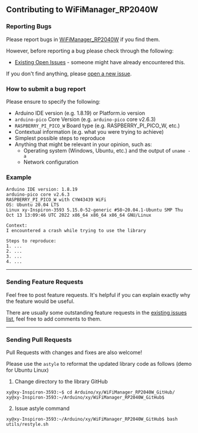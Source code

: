 ## Contributing to WiFiManager_RP2040W

### Reporting Bugs

Please report bugs in [WiFiManager_RP2040W](https://github.com/khoih-prog/WiFiManager_RP2040W/issues/new) if you find them.

However, before reporting a bug please check through the following:

* [Existing Open Issues](https://github.com/khoih-prog/WiFiManager_RP2040W/issues) - someone might have already encountered this.

If you don't find anything, please [open a new issue](https://github.com/khoih-prog/WiFiManager_RP2040W/issues/new).

### How to submit a bug report

Please ensure to specify the following:

* Arduino IDE version (e.g. 1.8.19) or Platform.io version
* `arduino-pico` Core Version (e.g. `arduino-pico` core v2.6.3)
* `RASPBERRY_PI_PICO_W` Board type (e.g. RASPBERRY_PI_PICO_W, etc.)
* Contextual information (e.g. what you were trying to achieve)
* Simplest possible steps to reproduce
* Anything that might be relevant in your opinion, such as:
  * Operating system (Windows, Ubuntu, etc.) and the output of `uname -a`
  * Network configuration


### Example

```
Arduino IDE version: 1.8.19
arduino-pico core v2.6.3
RASPBERRY_PI_PICO_W with CYW43439 WiFi
OS: Ubuntu 20.04 LTS
Linux xy-Inspiron-3593 5.15.0-52-generic #58~20.04.1-Ubuntu SMP Thu Oct 13 13:09:46 UTC 2022 x86_64 x86_64 x86_64 GNU/Linux

Context:
I encountered a crash while trying to use the library

Steps to reproduce:
1. ...
2. ...
3. ...
4. ...
```

---

### Sending Feature Requests

Feel free to post feature requests. It's helpful if you can explain exactly why the feature would be useful.

There are usually some outstanding feature requests in the [existing issues list](https://github.com/khoih-prog/WiFiManager_RP2040W/issues?q=is%3Aopen+is%3Aissue+label%3Aenhancement), feel free to add comments to them.

---

### Sending Pull Requests

Pull Requests with changes and fixes are also welcome!

Please use the `astyle` to reformat the updated library code as follows (demo for Ubuntu Linux)

1. Change directory to the library GitHub

```
xy@xy-Inspiron-3593:~$ cd Arduino/xy/WiFiManager_RP2040W_GitHub/
xy@xy-Inspiron-3593:~/Arduino/xy/WiFiManager_RP2040W_GitHub$
```

2. Issue astyle command

```
xy@xy-Inspiron-3593:~/Arduino/xy/WiFiManager_RP2040W_GitHub$ bash utils/restyle.sh
```


